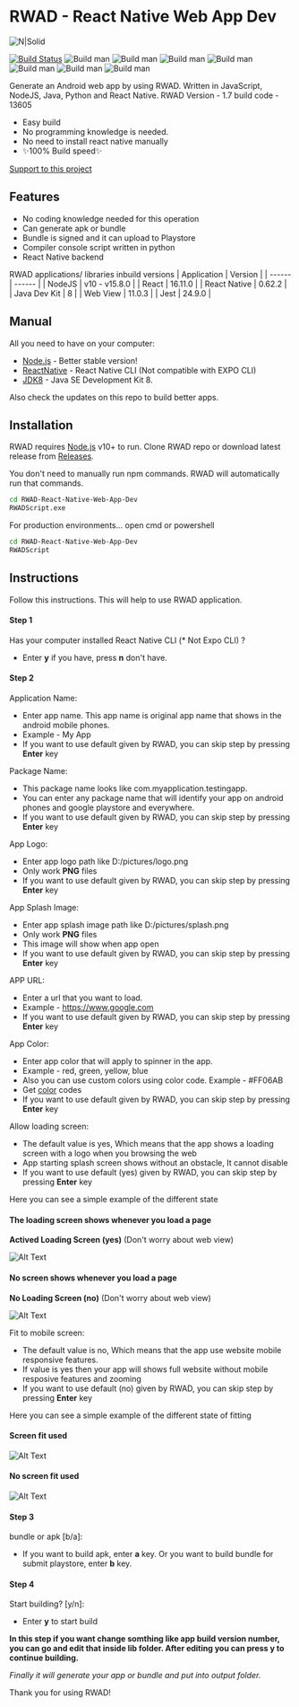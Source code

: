 ﻿# RWAD - React Native Web App Dev

![N|Solid](https://i.imgur.com/g2YHoL2.png)

[![Build Status](https://travis-ci.org/joemccann/dillinger.svg?branch=master)](https://travis-ci.org/joemccann/dillinger) ![Build man](https://img.shields.io/node/v/npm) ![Build man](https://img.shields.io/badge/Size-6.86%20MB-informational) ![Build man](https://img.shields.io/amo/stars/dustman) ![Build man](https://img.shields.io/github/last-commit/ThirashaPraween/RWAD-React-Native-Web-App-Dev) ![Build man](https://img.shields.io/badge/Version-1.7%20--%2013605-orange) ![Build man](https://img.shields.io/npm/v/npm) ![Build man](https://img.shields.io/badge/Developer-ThirashaPW-blueviolet)

Generate an Android web app by using RWAD. Written in JavaScript, NodeJS, Java, Python and React Native.
RWAD Version - 1.7 build code - 13605

- Easy build
- No programming knowledge is needed.
- No need to install react native manually
- ✨100% Build speed✨

[Support to this project](https://www.buymeacoffee.com/thirashapraween)

## Features


- No coding knowledge needed for this operation
- Can generate apk or bundle
- Bundle is signed and it can upload to Playstore
- Compiler console script written in python
- React Native backend


RWAD applications/ libraries inbuild versions
| Application | Version |
| ------ | ------ |
| NodeJS | v10 - v15.8.0 |
| React | 16.11.0 |
| React Native | 0.62.2 |
| Java Dev Kit | 8 |
| Web View | 11.0.3 |
| Jest | 24.9.0 |


## Manual

All you need to have on your computer:

- [Node.js](https://nodejs.org/) - Better stable version!
- [ReactNative](https://reactnative.dev/) - React Native CLI (Not compatible with EXPO CLI)
- [JDK8](https://www.oracle.com/java/technologies/javase/javase-jdk8-downloads.html) - Java SE Development Kit 8.

Also check the updates on this repo to build better apps.

## Installation

RWAD requires [Node.js](https://nodejs.org/) v10+ to run.
Clone RWAD repo or download latest release from [Releases](https://github.com/ThirashaPraween/RWAD-React-Native-Web-App-Dev/releases).

You don't need to manually run npm commands. RWAD will automatically run that commands.

```sh
cd RWAD-React-Native-Web-App-Dev
RWADScript.exe
```

For production environments...
open cmd or powershell

```sh
cd RWAD-React-Native-Web-App-Dev
RWADScript
```

## Instructions

Follow this instructions. This will help to use RWAD application.

#### Step 1
Has your computer installed React Native CLI (* Not Expo CLI) ?
 - Enter **y** if you have, press **n** don't have. 

#### Step 2
Application Name:
 - Enter app name. This app name is original app name that shows in the android mobile phones.
 - Example - My App
 - If you want to use default given by RWAD, you can skip step by pressing **Enter** key

Package Name:
 - This package name looks like com.myapplication.testingapp.
 - You can enter any package name that will identify your app on android phones and google playstore and everywhere.
 - If you want to use default given by RWAD, you can skip step by pressing **Enter** key

App Logo:
 - Enter app logo path like D:/pictures/logo.png
 - Only work **PNG** files
 - If you want to use default given by RWAD, you can skip step by pressing **Enter** key

App Splash Image:
 - Enter app splash image path like D:/pictures/splash.png
 - Only work **PNG** files
 - This image will show when app open
 - If you want to use default given by RWAD, you can skip step by pressing **Enter** key

APP URL:
 - Enter a url that you want to load.
 - Example - https://www.google.com
 - If you want to use default given by RWAD, you can skip step by pressing **Enter** key

App Color:
 - Enter app color that will apply to spinner in the app.
 - Example - red, green, yellow, blue
 - Also you can use custom colors using color code. Example - #FF06AB
 - Get [color](https://htmlcolorcodes.com/color-picker/) codes
 - If you want to use default given by RWAD, you can skip step by pressing **Enter** key

Allow loading screen:
 - The default value is yes, Which means that the app shows a loading screen with a logo when you browsing the web
 - App starting splash screen shows without an obstacle, It cannot disable
 - If you want to use default (yes) given by RWAD, you can skip step by pressing **Enter** key

Here you can see a simple example of the different state
#### The loading screen shows whenever you load a page
**Actived Loading Screen (yes)** (Don't worry about web view)

![Alt Text](https://i.imgur.com/rzq2uVR.gif)

#### No screen shows whenever you load a page
**No Loading Screen (no)** (Don't worry about web view)

![Alt Text](https://i.imgur.com/3ZerALT.gif)


Fit to mobile screen:
 - The default value is no, Which means that the app use website mobile responsive features.
 - If value is yes then your app will shows full website without mobile resposive features and zooming
 - If you want to use default (no) given by RWAD, you can skip step by pressing **Enter** key

Here you can see a simple example of the different state of fitting
#### Screen fit used

![Alt Text](https://i.imgur.com/qcpdJF6.gif)

#### No screen fit used

![Alt Text](https://i.imgur.com/ZF9NDKZ.gif)

#### Step 3
bundle or apk [b/a]:
- If you want to build apk, enter **a** key. Or you want to build bundle for submit playstore, enter **b** key.

#### Step 4
Start building? [y/n]:
- Enter **y** to start build

**In this step if you want change somthing like app build version number, you can go and edit that inside lib folder. After editing you can press y to continue building.**

*Finally it will generate your app or bundle and put into output folder.*

Thank you for using RWAD!
